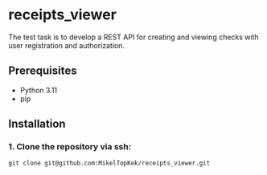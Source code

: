 # receipts_viewer
The test task is to develop a REST API for creating and viewing checks with user registration and authorization.

## Prerequisites

- Python 3.11
- pip

## Installation

### 1. Clone the repository via ssh:
```
git clone git@github.com:MikelTopKek/receipts_viewer.git
```
